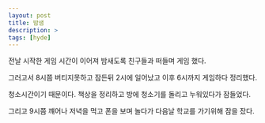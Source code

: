 ```yaml
---
layout: post
title: 밤샘
description: >
tags: [hyde]
---
```

전날 시작한 게임 시간이 이어져 밤새도록 친구들과 떠들며 게임 했다.

그러고서 8시쯤 버티지못하고 잠든뒤 2시에 일어났고 이후 6시까지 게임하다 정리했다.

청소시간이기 때문이다. 책상을 정리하고 방에 청소기를 돌리고 누워있다가 잠들었다.

그리고 9시쯤 꺠어나 저녁을 먹고 폰을 보며 놀다가 다음날 학교를 가기위해 잠을 잤다.
